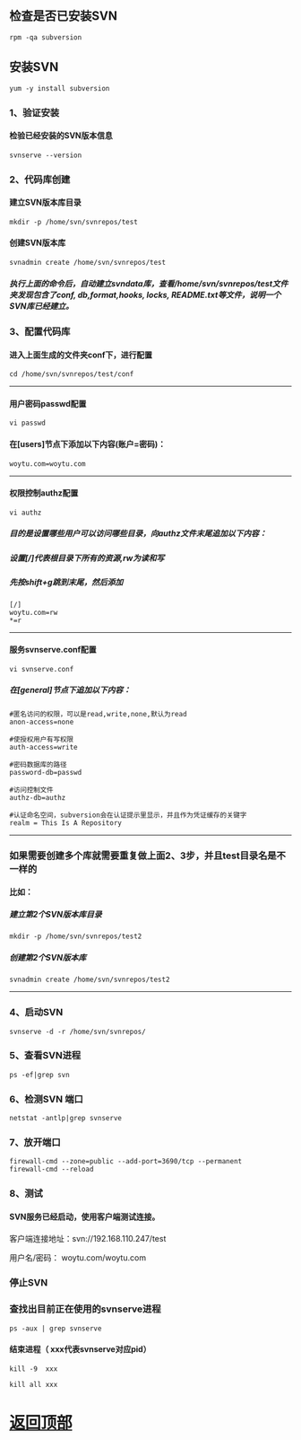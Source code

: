 ## 检查是否已安装SVN
```
rpm -qa subversion
```
## 安装SVN
```
yum -y install subversion
```
### 1、验证安装

#### 检验已经安装的SVN版本信息
```
svnserve --version
```
### 2、代码库创建

#### 建立SVN版本库目录
```
mkdir -p /home/svn/svnrepos/test
```
#### 创建SVN版本库
```
svnadmin create /home/svn/svnrepos/test
```
##### 执行上面的命令后，自动建立svndata库，查看/home/svn/svnrepos/test文件夹发现包含了conf, db,format,hooks, locks, README.txt等文件，说明一个SVN库已经建立。


### 3、配置代码库

#### 进入上面生成的文件夹conf下，进行配置
```
cd /home/svn/svnrepos/test/conf
```
---------------------------------------------------
#### 用户密码passwd配置
```
vi passwd
```
#### 在[users]节点下添加以下内容(账户=密码)：
```
woytu.com=woytu.com
```
---------------------------------------------------

#### 权限控制authz配置
```
vi authz
```
##### 目的是设置哪些用户可以访问哪些目录，向authz文件末尾追加以下内容：

##### 设置[/]代表根目录下所有的资源,rw为读和写
##### 先按shift+g跳到末尾，然后添加
```
[/]
woytu.com=rw
*=r
```
---------------------------------------------------

#### 服务svnserve.conf配置
```
vi svnserve.conf
```
##### 在[general]节点下追加以下内容：
```
#匿名访问的权限，可以是read,write,none,默认为read
anon-access=none

#使授权用户有写权限
auth-access=write

#密码数据库的路径
password-db=passwd

#访问控制文件
authz-db=authz

#认证命名空间，subversion会在认证提示里显示，并且作为凭证缓存的关键字
realm = This Is A Repository
```
---------------------------------------------------
### 如果需要创建多个库就需要重复做上面2、3步，并且test目录名是不一样的

#### 比如：

##### 建立第2个SVN版本库目录
```
mkdir -p /home/svn/svnrepos/test2
```
##### 创建第2个SVN版本库
```
svnadmin create /home/svn/svnrepos/test2
```
---------------------------------------------------

### 4、启动SVN
```
svnserve -d -r /home/svn/svnrepos/
```

### 5、查看SVN进程
```
ps -ef|grep svn
```

### 6、检测SVN 端口
```
netstat -antlp|grep svnserve
```
### 7、放开端口
```
firewall-cmd --zone=public --add-port=3690/tcp --permanent
firewall-cmd --reload
```
 
### 8、测试
#### SVN服务已经启动，使用客户端测试连接。

客户端连接地址：svn://192.168.110.247/test

用户名/密码： woytu.com/woytu.com



### 停止SVN
### 查找出目前正在使用的svnserve进程
```
ps -aux | grep svnserve
```
#### 结束进程（ xxx代表svnserve对应pid）
```
kill -9  xxx

kill all xxx
```
# [返回顶部](#readme)
